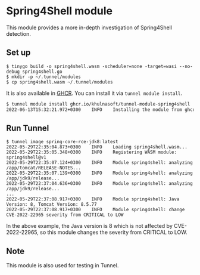 # Spring4Shell module

This module provides a more in-depth investigation of Spring4Shell detection.

## Set up

```
$ tinygo build -o spring4shell.wasm -scheduler=none -target=wasi --no-debug spring4shell.go
$ mkdir -p ~/.tunnel/modules
$ cp spring4shell.wasm ~/.tunnel/modules
```

It is also available in [GHCR][tunnel-module-spring4shell].
You can install it via `tunnel module install`.

```bash
$ tunnel module install ghcr.io/khulnasoft/tunnel-module-spring4shell
2022-06-13T15:32:21.972+0300    INFO    Installing the module from ghcr.io/khulnasoft/tunnel-module-spring4shell...
```

## Run Tunnel

```
$ tunnel image spring-core-rce-jdk8:latest
2022-05-29T22:35:04.873+0300    INFO    Loading spring4shell.wasm...
2022-05-29T22:35:05.348+0300    INFO    Registering WASM module: spring4shell@v1
2022-05-29T22:35:07.124+0300    INFO    Module spring4shell: analyzing /app/tomcat/RELEASE-NOTES...
2022-05-29T22:35:07.139+0300    INFO    Module spring4shell: analyzing /app/jdk9/release...
2022-05-29T22:37:04.636+0300    INFO    Module spring4shell: analyzing /app/jdk9/release...
...
2022-05-29T22:37:08.917+0300    INFO    Module spring4shell: Java Version: 8, Tomcat Version: 8.5.77
2022-05-29T22:37:08.917+0300    INFO    Module spring4shell: change CVE-2022-22965 severity from CRITICAL to LOW
```

In the above example, the Java version is 8 which is not affected by CVE-2022-22965, so this module changes the severity from CRITICAL to LOW.

## Note

This module is also used for testing in Tunnel.

[tunnel-module-spring4shell]: https://github.com/orgs/aquasecurity/packages/container/package/tunnel-module-spring4shell
